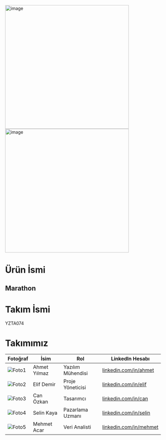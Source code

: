 <img width="400" alt="image" src="https://github.com/user-attachments/assets/4fdadf2c-742c-46c5-af9b-dcb4fe796abe" />
<img width="400" alt="image" src="https://github.com/user-attachments/assets/a8f551e5-0832-4db2-bf7b-034e0a7d3fae" />

# Ürün İsmi
## Marathon

# Takım İsmi
YZTA074

# Takımımız

| Fotoğraf       | İsim         | Rol               | LinkedIn Hesabı                                          |
| -------------- | ------------ | ----------------- | -------------------------------------------------------- |
| ![Foto1](url1) | Ahmet Yılmaz | Yazılım Mühendisi | [linkedin.com/in/ahmet](https://linkedin.com/in/ahmet)   |
| ![Foto2](url2) | Elif Demir   | Proje Yöneticisi  | [linkedin.com/in/elif](https://linkedin.com/in/elif)     |
| ![Foto3](url3) | Can Özkan    | Tasarımcı         | [linkedin.com/in/can](https://linkedin.com/in/can)       |
| ![Foto4](url4) | Selin Kaya   | Pazarlama Uzmanı  | [linkedin.com/in/selin](https://linkedin.com/in/selin)   |
| ![Foto5](url5) | Mehmet Acar  | Veri Analisti     | [linkedin.com/in/mehmet](https://linkedin.com/in/mehmet) |
